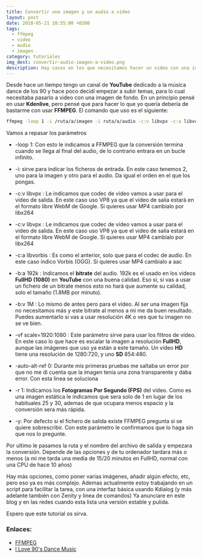 ```yaml
---
title: Convertir una imagen y un audio a vídeo
layout: post
date: 2018-05-21 10:55:00 +0200
tags:
  - ffmpeg
  - video
  - audio
  - imagen
category: tutoriales
img_dest: convertir-audio-imagen-a-video.png
description: Hay casos en los que necesitamos hacer un video con una imagen acompañada de un audio, por ejemplo, para un tema que hayamos compuesto. Veremos como podemos hacerlo de manera rápida y sencilla con FFMPEG
---
```


Desde hace un tiempo tengo un canal de **YouTube** dedicado a la música dance de los 90 y hace poco decidí empezar a subir temas, para lo cual necesitaba pasarlo a video con una imagen de fondo. En un principio pensé en usar **Kdenlive**, pero pensé que para hacer lo que yo quería debería de bastarme con usar **FFMPEG**. El comando que uso es el siguiente:

```sh
ffmpeg -loop 1 -i /ruta/a/imagen -i ruta/a/audio -c:v libvpx -c:a libvorbis -b:a 192k -b:v 1M -vf scale=1920:1080 -auto-alt-ref 0 -r 1 -y /archivo/de/salida.webm
```

Vamos a repasar los parámetros

* -loop 1: Con esto le indicamos a FFMPEG que la conversión termina cuando se llega al final del audio, de lo contrario entrara en un bucle infinito.

* -i: sirve para indicar los ficheros de entrada. En este caso tenemos 2, uno para la imagen y otro para el audio. Da igual el orden en el que los pongas.

* -c:v libvpx : Le indicamos que codec de vídeo vamos a usar para el vídeo de salida. En este caso uso VP8 ya que el video de salia estará en el formato libre WebM de Google. Si quieres usar MP4 cambialo por libx264

* -c:v libvpx : Le indicamos que codec de vídeo vamos a usar para el vídeo de salida. En este caso uso VP8 ya que el video de salia estará en el formato libre WebM de Google. Si quieres usar MP4 cambialo por libx264

* -c:a libvorbis : Es como el anterior, solo que para el codec de audio. En este caso indico Vorbis (OGG). Si quieres usar MP4 cambialo a aac

* -b:a 192k : Indicamos el **bitrate** del audio. 192k es el usado en los videos **FullHD (1080)** en **YouTube** con una buena calidad. Eso si, si vas a usar un fichero de un bitrate menos esto no hará que aumente su calidad, solo el tamaño (1.8MB por minuto).

* -b:v 1M : Lo mismo de antes pero para el vídeo. Al ser una imagen fija no necesitamos más y este bitrate al menos a mi me da buen resultado. Puedes aumentarlo si vas a usar resolución 4K o ves que tu imagen no se ve bien.

* -vf scale=1920:1080 : Este parámetro sirve para usar los filtros de vídeo. En este caso lo que hace es escalar la imagen a resolución **FullHD**, aunque las imágenes que uso ya están a este tamaño. Un vídeo **HD** tiene una resolución de 1280:720, y uno **SD** 854:480.

* -auto-alt-ref 0: Durante mis primeras pruebas me saltaba un error por que no me di cuenta que la imagen tenia una zona transparente y daba error. Con esta linea se soluciona

* -r 1: Indicamos los **Fotogramas Por Segundo (FPS)** del vídeo. Como es una imagen estática le indicamos que sera solo de 1 en lugar de los habituales 25 y 30, ademas de que ocupara menos espacio y la conversión sera más rápida.

* -y: Por defecto si el fichero de salida existe FFMPEG pregunta si se quiere sobrescribir. Con este parámetro le confirmamos que lo haga sin que nos lo pregunte.

Por ultimo le pasamos la ruta y el nombre del archivo de salida y empezara la conversión. Depende de las opciones y de tu ordenador tardara más o menos (a mi me tarda una media de 15/20 minutos en FullHD, normal con una CPU de hace 10 años)

Hay más opciones, como poner varias imágenes, añadir algún efecto, etc, pero eso ya es más complejo. Ademas actualmente estoy trabajando en un script para facilitar la tarea, con una interfaz básica usando Kdialog (y más adelante también con Zenity y linea de comandos) Ya anunciare en este blog y en las redes cuando esta lista una versión estable y pulida.

Espero que este tutorial os sirva.

### Enlaces:

* [FFMPEG](https://ffmpeg.org/)
* [I Love 90's Dance Music](https://www.youtube.com/channel/UCcqJMWUOW4Ts8ROVa5Hl0VQ)
